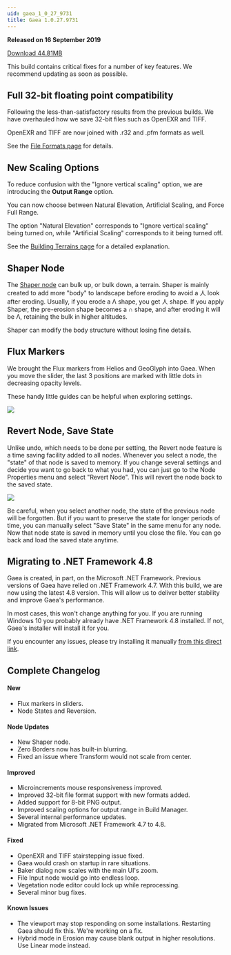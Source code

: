 ```yaml
---
uid: gaea_1_0_27_9731
title: Gaea 1.0.27.9731
---
```



**Released on 16 September 2019**

<a href="http://viridian.quadspinner.com/gaea/Gaea-1.0.27b.exe">Download 44.81MB</a> <br>


<div class="release-note">

This build contains critical fixes for a number of key features. We recommend updating as soon as possible.

## Full 32-bit floating point compatibility

Following the less-than-satisfactory results from the previous builds. We have overhauled how we save 32-bit files such as OpenEXR and TIFF.

OpenEXR and TIFF are now joined with .r32 and .pfm formats as well.

See the [File Formats page](https://docs.quadspinner.com/Guide/Build/FileFormats.html) for details.

## New Scaling Options

To reduce confusion with the "Ignore vertical scaling" option, we are introducing the **Output Range** option.

You can now choose between Natural Elevation, Artificial Scaling, and Force Full Range.

The option "Natural Elevation" corresponds to "Ignore vertical scaling" being turned on, while "Artificial Scaling" corresponds to it being turned off.

See the [Building Terrains page](https://docs.quadspinner.com/Guide/Build/Building.html) for a detailed explanation.

## Shaper Node

The [Shaper node](https://docs.quadspinner.com/Reference/Adjustments/Shaper.html) can bulk up, or bulk down, a terrain. Shaper is mainly created to add more "body" to landscape before eroding to avoid a 人 look after eroding. Usually, if you erode a Λ shape, you get 人 shape. If you apply Shaper, the pre-erosion shape becomes a ∩ shape, and after eroding it will be Λ, retaining the bulk in higher altitudes.

Shaper can modify the body structure without losing fine details.

## Flux Markers

We brought the Flux markers from Helios and GeoGlyph into Gaea. When you move the slider, the last 3 positions are marked with little dots in decreasing opacity levels.

These handy little guides can be helpful when exploring settings.

![](http://malachite.blob.core.windows.net/gaea/changelog/1_0_27/Flux.png)

## Revert Node, Save State

Unlike undo, which needs to be done per setting, the Revert node feature is a time saving facility added to all nodes. Whenever you select a node, the "state" of that node is saved to memory. If you change several settings and decide you want to go back to what you had, you can just go to the Node Properties menu and select "Revert Node". This will revert the node back to the saved state.

![](http://malachite.blob.core.windows.net/gaea/changelog/1_0_27/Revert.png)

Be careful, when you select another node, the state of the previous node will be forgotten. But if you want to preserve the state for longer periods of time, you can manually select "Save State" in the same menu for any node. Now that node state is saved in memory until you close the file. You can go back and load the saved state anytime.

## Migrating to .NET Framework 4.8

Gaea is created, in part, on the Microsoft .NET Framework. Previous versions of Gaea have relied on .NET Framework 4.7. With this build, we are now using the latest 4.8 version. This will allow us to deliver better stability and improve Gaea's performance.

In most cases, this won't change anything for you. If you are running Windows 10 you probably already have .NET Framework 4.8 installed. If not, Gaea's installer will install it for you.

If you encounter any issues, please try installing it manually [from this direct link](https://dotnet.microsoft.com/download/thank-you/net48).

## Complete Changelog

#### New
- Flux markers in sliders.
- Node States and Reversion.

#### Node Updates
- New Shaper node.
- Zero Borders now has built-in blurring.
- Fixed an issue where Transform would not scale from center.

#### Improved
- Microincrements mouse responsiveness improved.
- Improved 32-bit file format support with new formats added.
- Added support for 8-bit PNG output.
- Improved scaling options for output range in Build Manager.
- Several internal performance updates.
- Migrated from Microsoft .NET Framework 4.7 to 4.8.

#### Fixed
- OpenEXR and TIFF stairstepping issue fixed.
- Gaea would crash on startup in rare situations.
- Baker dialog now scales with the main UI's zoom.
- File Input node would go into endless loop.
- Vegetation node editor could lock up while reprocessing.
- Several minor bug fixes.

#### Known Issues
- The viewport may stop responding on some installations. Restarting Gaea should fix this. We're working on a fix.
- Hybrid mode in Erosion may cause blank output in higher resolutions. Use Linear mode instead.
</div>
